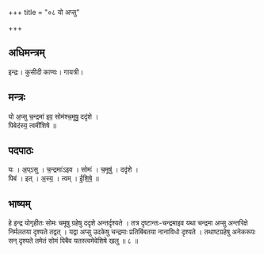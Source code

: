 +++
title = "०८ यो अप्सु"

+++
## अधिमन्त्रम्
इन्द्रः। कुसीदी काण्वः। गायत्री।

## मन्त्रः
यो अ॒प्सु च॒न्द्रमा॑ इव॒ सोम॑श्च॒मूषु॒ ददृ॑शे ।  
पिबेद॑स्य॒ त्वमी॑शिषे ॥

## पदपाठः
यः । अ॒प्ऽसु । च॒न्द्रमाः॑ऽइव । सोमः॑ । च॒मूषु॑ । ददृ॑शे ।  
पिब॑ । इत् । अ॒स्य॒ । त्वम् । ई॒शि॒षे॒ ॥

## भाष्यम्
हे इन्द्र योगृहीतः सोमः चमूषु ग्रहेषु ददृशे अन्तर्दृश्यते । तत्र दृष्टान्तः-चन्द्रमाइव यथा चन्द्रमा अप्सु अन्तरिक्षे निर्मलतया दृश्यते तद्वत् । यद्वा अप्सु उदकेषु चन्द्रमाः प्रतिबिंबतया नानाविधो दृश्यते । तथाष्टग्रहेषु अनेकरूपः सन् दृश्यते तमेतं सोमं पिबैव यतस्त्वमेवेशिषे खलु ॥ ८ ॥
